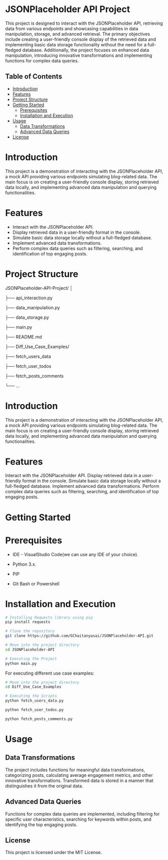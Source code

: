 # JSONPlaceholder API Project

This project is designed to interact with the JSONPlaceholder API, retrieving data from various endpoints and showcasing capabilities in data manipulation, storage, and advanced retrieval. The primary objectives include creating a user-friendly console display of the retrieved data and implementing basic data storage functionality without the need for a full-fledged database. Additionally, the project focuses on enhanced data manipulation, introducing innovative transformations and implementing functions for complex data queries.

## Table of Contents

- [Introduction](#introduction)
- [Features](#features)
- [Project Structure](#project-structure)
- [Getting Started](#getting-started)
  - [Prerequisites](#prerequisites)
  - [Installation and Execution](#installation-and-execution)
- [Usage](#usage)
  - [Data Transformations](#data-transformations)
  - [Advanced Data Queries](#advanced-data-queries)
- [License](#license)

# Introduction

This project is a demonstration of interacting with the JSONPlaceholder API, a mock API providing various endpoints simulating blog-related data. The main focus is on creating a user-friendly console display, storing retrieved data locally, and implementing advanced data manipulation and querying functionalities.

# Features

- Interact with the JSONPlaceholder API.
- Display retrieved data in a user-friendly format in the console.
- Simulate basic data storage locally without a full-fledged database.
- Implement advanced data transformations.
- Perform complex data queries such as filtering, searching, and identification of top engaging posts.

# Project Structure

JSONPlaceholder-API-Project/
│

├── api_interaction.py

├── data_manipulation.py

├── data_storage.py

├── main.py

├── README.md

├── Diff_Use_Case_Examples/

├── fetch_users_data

├── fetch_user_todos

├── fetch_posts_comments

└── ...

# Introduction
This project is a demonstration of interacting with the JSONPlaceholder API, a mock API providing various endpoints simulating blog-related data. The main focus is on creating a user-friendly console display, storing retrieved data locally, and implementing advanced data manipulation and querying functionalities.

# Features
Interact with the JSONPlaceholder API.
Display retrieved data in a user-friendly format in the console.
Simulate basic data storage locally without a full-fledged database.
Implement advanced data transformations.
Perform complex data queries such as filtering, searching, and identification of top engaging posts.
# Getting Started
# Prerequisites
- IDE - VisualStudio Code(we can use any IDE of your choice).

- Python 3.x.

- PIP

- Git Bash or Powershell

# Installation and Execution

```bash
# Installing Requests library using pip
pip install requests
```

```bash
# Clone the repository
git clone https://github.com/GChaitanyasai/JSONPlaceholder-API.git
```

```bash
# Move into the project directory
cd JSONPlaceholder-API
```

```bash
# Executing the Project
python main.py
```

For executing different use case examples:
```bash
# Move into the project directory
cd Diff_Use_Case_Examples

# Executing the Scripts
python fetch_users_data.py

python fetch_user_todos.py

python fetch_posts_comments.py
```

# Usage
## Data Transformations
The project includes functions for meaningful data transformations, categorizing posts, calculating average engagement metrics, and other innovative transformations. Transformed data is stored in a manner that distinguishes it from the original data.

## Advanced Data Queries
Functions for complex data queries are implemented, including filtering for specific user characteristics, searching for keywords within posts, and identifying the top engaging posts.

## License
This project is licensed under the MIT License.
